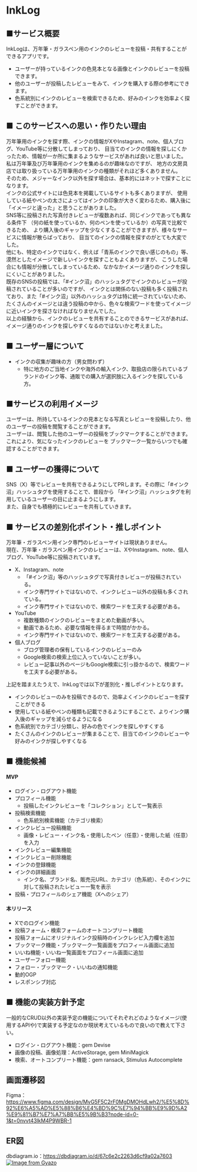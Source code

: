 # InkLog

## ■サービス概要  
InkLogは、万年筆・ガラスペン用のインクのレビューを投稿・共有することができるアプリです。  
- ユーザーが持っているインクの色見本となる画像とインクのレビューを投稿できます。
- 他のユーザーが投稿したレビューをみて、インクを購入する際の参考にできます。
- 色系統別にインクのレビューを検索できるため、好みのインクを効率よく探すことができます。

## ■ このサービスへの思い・作りたい理由  
万年筆用のインクを探す際、インクの情報がXやInstagram、note、個人ブログ、YouTube等に分散してしまっており、
目当てのインクの情報を探しにくかったため、情報が一か所に集まるようなサービスがあれば良いと思いました。  
私は万年筆及び万年筆用のインクを集めるのが趣味なのですが、
地方の文房具店では取り扱っている万年筆用のインクの種類がそれほど多くありません。  
そのため、メジャーなインク以外を探す場合は、基本的にはネットで探すことになります。  
インクの公式サイトには色見本を掲載しているサイトも多くありますが、
使用している紙やペンの太さによってはインクの印象が大きく変わるため、購入後に「イメージと違った」と思うことがありました。  
SNS等に投稿された写真付きレビューが複数あれば、同じインクであっても異なる条件下
（何の紙を使っているか、何のペンを使っているか）の写真で比較できるため、
より購入後のギャップを少なくすることができますが、様々なサービスに情報が散らばっており、
目当てのインクの情報を探すのがとても大変でした。  
他にも、特定のインクではなく、例えば「青系のインクで良い感じのもの」等、漠然としたイメージで新しいインクを探すこともよくありますが、
こうした場合にも情報が分散してしまっているため、なかなかイメージ通りのインクを探しにくいことがありました。  
既存のSNSの投稿では、「#インク沼」のハッシュタグでインクのレビューが投稿されていることが多いのですが、
インクとは関係のない投稿も多く投稿されており、また「#インク沼」以外のハッシュタグは特に統一されていないため、
たくさんのイメージとは違う投稿の中から、色々な検索ワードを使ってイメージに近いインクを探さなければなりませんでした。  
以上の経験から、インクのレビューを共有することのできるサービスがあれば、イメージ通りのインクを探しやすくなるのではないかと考えました。

## ■ ユーザー層について  
- インクの収集が趣味の方（男女問わず）
  - 特に地方のご当地インクや海外の輸入インク、取扱店の限られているブランドのインク等、通販での購入が選択肢に入るインクを探している方。

## ■サービスの利用イメージ  
ユーザーは、所持しているインクの見本となる写真とレビューを投稿したり、他のユーザーの投稿を閲覧することができます。  
ユーザーは、閲覧した他のユーザーの投稿をブックマークすることができます。これにより、気になったインクのレビューを
ブックマーク一覧からいつでも確認することができます。  

## ■ ユーザーの獲得について  
SNS（X）等でレビューを共有できるようにしてPRします。その際に「#インク沼」ハッシュタグを使用することで、普段から
「#インク沼」ハッシュタグを利用しているユーザーの目に止まるようにします。  
また、自身でも積極的にレビューを共有していきます。

## ■ サービスの差別化ポイント・推しポイント  
万年筆・ガラスペン用インク専門のレビューサイトは現状ありません。  
現在、万年筆・ガラスペン用インクのレビューは、XやInstagram、note、個人ブログ、YouTube等に投稿されています。
- X、Instagram、note
  - 「#インク沼」等のハッシュタグで写真付きレビューが投稿されている。
  - インク専門サイトではないので、インクレビュー以外の投稿も多くされている。
  - インク専門サイトではないので、検索ワードを工夫する必要がある。
- YouTube
  - 複数種類のインクのレビューをまとめた動画が多い。
  - 動画であるため、必要な情報を得るまで時間がかかる。
  - インク専門サイトではないので、検索ワードを工夫する必要がある。
- 個人ブログ
  - ブログ管理者の保有しているインクのレビューのみ
  - Google検索の検索上位に入っていないことが多い。
  - レビュー記事以外のページもGoogle検索に引っ掛かるので、検索ワードを工夫する必要がある。

上記を踏まえたうえで、InkLogでは以下が差別化・推しポイントとなります。
- インクのレビューのみを投稿できるので、効率よくインクのレビューを探すことができる
- 使用している紙やペンの種類も記載できるようにすることで、よりインク購入後のギャップを減らせるようになる
- 色系統別でカテゴリ分類し、好みの色でインクを探しやすくする
- たくさんのインクのレビューが集まることで、目当てのインクのレビューや好みのインクが探しやすくなる

## ■ 機能候補  

#### MVP
- ログイン・ログアウト機能
- プロフィール機能
  - 投稿したインクレビューを「コレクション」として一覧表示
- 投稿検索機能
  - 色系統別検索機能（カテゴリ検索）
- インクレビュー投稿機能
  - 画像・レビュー・インク名・使用したペン（任意）・使用した紙（任意）を入力
- インクレビュー編集機能
- インクレビュー削除機能
- インクの登録機能
- インクの詳細画面
  - インク名、ブランド名、販売元URL、カテゴリ（色系統）、そのインクに対して投稿されたレビュー一覧を表示
- 投稿・プロフィールのシェア機能（Xへのシェア）

#### 本リリース
- Xでのログイン機能
- 投稿フォーム・検索フォームのオートコンプリート機能
- 投稿フォームにオリジナルインク投稿時のインクレシピ入力欄を追加
- ブックマーク機能・ブックマーク一覧画面をプロフィール画面に追加
- いいね機能・いいね一覧画面をプロフィール画面に追加
- ユーザーフォロー機能
- フォロー・ブックマーク・いいねの通知機能
- 動的OGP
- レスポンシブ対応

## ■ 機能の実装方針予定  
一般的なCRUD以外の実装予定の機能についてそれぞれどのようなイメージ(使用するAPIや)で実装する予定なのか現状考えているもので良いので教えて下さい。

- ログイン・ログアウト機能：gem Devise
- 画像の投稿、画像処理：ActiveStorage, gem MiniMagick
- 検索、オートコンプリート機能：gem ransack, Stimulus Autocomplete

## 画面遷移図

Figma：https://www.figma.com/design/MvG5F5C2rF0MgDMOHdLwh2/%E5%8D%92%E6%A5%AD%E5%88%B6%E4%BD%9C%E7%94%BB%E9%9D%A2%E9%81%B7%E7%A7%BB%E5%9B%B3?node-id=0-1&t=0nvvt43lkM4P9WBR-1

## ER図

dbdiagram.io：https://dbdiagram.io/d/67c6e2c2263d6cf9a02a7603
[![Image from Gyazo](https://i.gyazo.com/5b21cafeef42ca47f840cee3be9b54e5.png)](https://gyazo.com/5b21cafeef42ca47f840cee3be9b54e5)